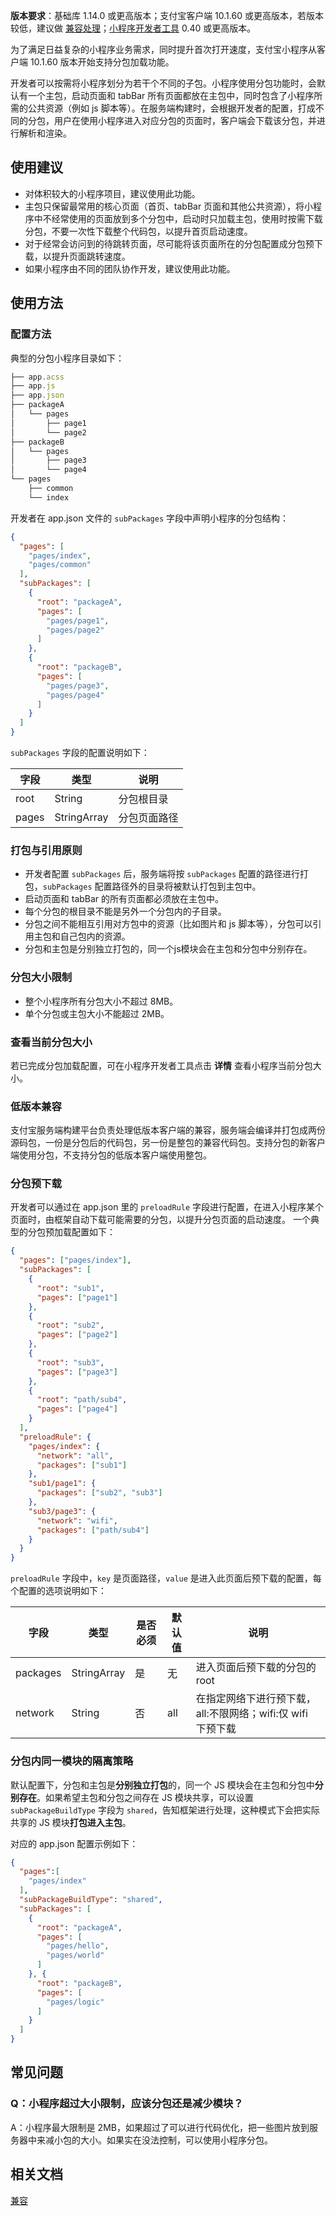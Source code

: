 **版本要求**：基础库 1.14.0 或更高版本；支付宝客户端 10.1.60 或更高版本，若版本较低，建议做 [兼容处理](/mini/framework/compatibility)；[小程序开发者工具](https://opendocs.alipay.com/mini/ide/overview) 0.40 或更高版本。

为了满足日益复杂的小程序业务需求，同时提升首次打开速度，支付宝小程序从客户端 10.1.60 版本开始支持分包加载功能。

开发者可以按需将小程序划分为若干个不同的子包。小程序使用分包功能时，会默认有一个主包，启动页面和 tabBar 所有页面都放在主包中，同时包含了小程序所需的公共资源（例如 js 脚本等）。在服务端构建时，会根据开发者的配置，打成不同的分包，用户在使用小程序进入对应分包的页面时，客户端会下载该分包，并进行解析和渲染。

## 使用建议

- 对体积较大的小程序项目，建议使用此功能。
- 主包只保留最常用的核心页面（首页、tabBar 页面和其他公共资源），将小程序中不经常使用的页面放到多个分包中，启动时只加载主包，使用时按需下载分包，不要一次性下载整个代码包，以提升首页启动速度。
- 对于经常会访问到的待跳转页面，尽可能将该页面所在的分包配置成分包预下载，以提升页面跳转速度。
- 如果小程序由不同的团队协作开发，建议使用此功能。


## 使用方法

### 配置方法
典型的分包小程序目录如下：
```javascript
├── app.acss
├── app.js
├── app.json
├── packageA
│   └── pages
│       ├── page1
│       └── page2
├── packageB
│   └── pages
│       ├── page3
│       └── page4
└── pages
    ├── common
    └── index
```
开发者在 app.json 文件的 `subPackages` 字段中声明小程序的分包结构：
```json
{
  "pages": [
    "pages/index",
    "pages/common"
  ],
  "subPackages": [
    {
      "root": "packageA",
      "pages": [
        "pages/page1",
        "pages/page2"
      ]
    },
    {
      "root": "packageB",
      "pages": [
        "pages/page3",
        "pages/page4"
      ]
    }
  ]
}
```
`subPackages` 字段的配置说明如下：

| **字段** | **类型** | **说明** |
| --- | --- | --- |
| root | String | 分包根目录 |
| pages | StringArray | 分包页面路径 |


### 打包与引用原则

- 开发者配置 `subPackages` 后，服务端将按 `subPackages` 配置的路径进行打包，`subPackages` 配置路径外的目录将被默认打包到主包中。
- 启动页面和 tabBar 的所有页面都必须放在主包中。
- 每个分包的根目录不能是另外一个分包内的子目录。
- 分包之间不能相互引用对方包中的资源（比如图片和 js 脚本等），分包可以引用主包和自己包内的资源。
- 分包和主包是分别独立打包的，同一个js模块会在主包和分包中分别存在。


### 分包大小限制

- 整个小程序所有分包大小不超过 8MB。
- 单个分包或主包大小不能超过 2MB。

### 查看当前分包大小

若已完成分包加载配置，可在小程序开发者工具点击 **详情** 查看小程序当前分包大小。

### 低版本兼容
支付宝服务端构建平台负责处理低版本客户端的兼容，服务端会编译并打包成两份源码包，一份是分包后的代码包，另一份是整包的兼容代码包。支持分包的新客户端使用分包，不支持分包的低版本客户端使用整包。

### 分包预下载
开发者可以通过在 app.json 里的 `preloadRule` 字段进行配置，在进入小程序某个页面时，由框架自动下载可能需要的分包，以提升分包页面的启动速度。
一个典型的分包预加载配置如下：
```json
{
  "pages": ["pages/index"],
  "subPackages": [
    {
      "root": "sub1",
      "pages": ["page1"]
    },
    {
      "root": "sub2",
      "pages": ["page2"]
    },
    {
      "root": "sub3",
      "pages": ["page3"]
    },
    {
      "root": "path/sub4",
      "pages": ["page4"]
    }
  ],
  "preloadRule": {
    "pages/index": {
      "network": "all",
      "packages": ["sub1"]
    },
    "sub1/page1": {
      "packages": ["sub2", "sub3"]
    },
    "sub3/page3": {
      "network": "wifi",
      "packages": ["path/sub4"]
    }
  }
}
```
`preloadRule` 字段中，`key` 是页面路径，`value` 是进入此页面后预下载的配置，每个配置的选项说明如下：

| **字段** | **类型** | **是否必须** | **默认值** | **说明** |
| --- | --- | --- | --- | --- |
| packages | StringArray | 是 | 无 | 进入页面后预下载的分包的 root |
| network | String | 否 | all | 在指定网络下进行预下载，all:不限网络；wifi:仅 wifi 下预下载 |


### 分包内同一模块的隔离策略
默认配置下，分包和主包是**分别独立打包**的，同一个 JS 模块会在主包和分包中**分别存在**。如果希望主包和分包之间存在 JS 模块共享，可以设置 `subPackageBuildType` 字段为 `shared`，告知框架进行处理，这种模式下会把实际共享的 JS 模块**打包进入主包**。

对应的 app.json 配置示例如下：
```json
{
  "pages":[
    "pages/index"
  ],
  "subPackageBuildType": "shared",
  "subPackages": [
    {
      "root": "packageA",
      "pages": [
        "pages/hello",
        "pages/world"
      ]
    }, {
      "root": "packageB",
      "pages": [
        "pages/logic"
      ]
    }
  ]
}
```

## 常见问题

### Q：小程序超过大小限制，应该分包还是减少模块？
A：小程序最大限制是 2MB，如果超过了可以进行代码优化，把一些图片放到服务器中来减小包的大小。如果实在没法控制，可以使用小程序分包。

## 相关文档
[兼容](https://opendocs.alipay.com/mini/framework/compatibility)
